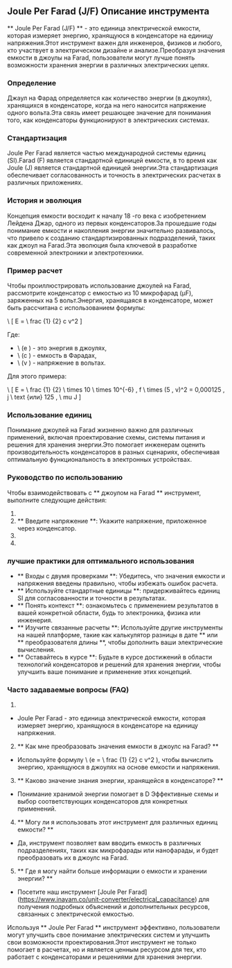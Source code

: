 ## Joule Per Farad (J/F) Описание инструмента

** Joule Per Farad (J/F) ** - это единица электрической емкости, которая измеряет энергию, хранящуюся в конденсаторе на единицу напряжения.Этот инструмент важен для инженеров, физиков и любого, кто участвует в электрическом дизайне и анализе.Преобразуя значения емкости в джоулы на Farad, пользователи могут лучше понять возможности хранения энергии в различных электрических цепях.

### Определение

Джаул на Фарад определяется как количество энергии (в джоулях), хранящихся в конденсаторе, когда на него наносится напряжение одного вольта.Эта связь имеет решающее значение для понимания того, как конденсаторы функционируют в электрических системах.

### Стандартизация

Joule Per Farad является частью международной системы единиц (SI).Farad (F) является стандартной единицей емкости, в то время как Joule (J) является стандартной единицей энергии.Эта стандартизация обеспечивает согласованность и точность в электрических расчетах в различных приложениях.

### История и эволюция

Концепция емкости восходит к началу 18 -го века с изобретением Лейдена Джар, одного из первых конденсаторов.За прошедшие годы понимание емкости и накопления энергии значительно развивалось, что привело к созданию стандартизированных подразделений, таких как джоул на Farad.Эта эволюция была ключевой в разработке современной электроники и электротехники.

### Пример расчет

Чтобы проиллюстрировать использование джоулей на Farad, рассмотрите конденсатор с емкостью из 10 микрофарад (µF), заряженных на 5 вольт.Энергия, хранящаяся в конденсаторе, может быть рассчитана с использованием формулы:

\ [
E = \ frac {1} {2} c v^2
\]

Где:
- \ (e \) - это энергия в джоулях,
- \ (c \) - емкость в Фарадах,
- \ (v \) - напряжение в вольтах.

Для этого примера:

\ [
E = \ frac {1} {2} \ times 10 \ times 10^{-6} \, f \ times (5 \, v)^2 = 0,000125 \, j \ text {или} 125 \, \ mu J
\]

### Использование единиц

Понимание джоулей на Farad жизненно важно для различных применений, включая проектирование схемы, системы питания и решения для хранения энергии.Это помогает инженерам оценить производительность конденсаторов в разных сценариях, обеспечивая оптимальную функциональность в электронных устройствах.

### Руководство по использованию

Чтобы взаимодействовать с ** джоулом на Farad ** инструмент, выполните следующие действия:

1.
2. ** Введите напряжение **: Укажите напряжение, приложенное через конденсатор.
3.
4.

### лучшие практики для оптимального использования

- ** Входы с двумя проверками **: Убедитесь, что значения емкости и напряжения введены правильно, чтобы избежать ошибок расчета.
- ** Используйте стандартные единицы **: придерживайтесь единиц SI для согласованности и точности в результатах.
- ** Понять контекст **: ознакомьтесь с применением результатов в вашей конкретной области, будь то электроника, физика или инженерия.
- ** Изучите связанные расчеты **: Используйте другие инструменты на нашей платформе, такие как калькулятор разницы в дате ** или ** преобразователя длины **, чтобы дополнить ваши электрические вычисления.
- ** Оставайтесь в курсе **: Будьте в курсе достижений в области технологий конденсаторов и решений для хранения энергии, чтобы улучшить ваше понимание и применение этих концепций.

### Часто задаваемые вопросы (FAQ)

1.
- Joule Per Farad - это единица электрической емкости, которая измеряет энергию, хранящуюся в конденсаторе на единицу напряжения.

2. ** Как мне преобразовать значения емкости в джоулс на Farad? **
- Используйте формулу \ (e = \ frac {1} {2} c v^2 \), чтобы вычислить энергию, хранящуюся в джоулях на основе емкости и напряжения.

3. ** Каково значение знания энергии, хранящейся в конденсаторе? **
- Понимание хранимой энергии помогает в D Эффективные схемы и выбор соответствующих конденсаторов для конкретных применений.

4. ** Могу ли я использовать этот инструмент для различных единиц емкости? **
- Да, инструмент позволяет вам вводить емкость в различных подразделениях, таких как микрофарады или нанофарады, и будет преобразовать их в джоулс на Farad.

5. ** Где я могу найти больше информации о емкости и хранении энергии? **
- Посетите наш инструмент [Joule Per Farad] (https://www.inayam.co/unit-converter/electrical_capacitance) для получения подробных объяснений и дополнительных ресурсов, связанных с электрической емкостью.

Используя ** Joule Per Farad ** инструмент эффективно, пользователи могут улучшить свое понимание электрических систем и улучшить свои возможности проектирования.Этот инструмент не только помогает в расчетах, но и является ценным ресурсом для тех, кто работает с конденсаторами и решениями для хранения энергии.